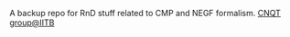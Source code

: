 A backup repo for RnD stuff related to CMP and NEGF formalism. 
[CNQT group@IITB](https://cnqt-group.org/)
